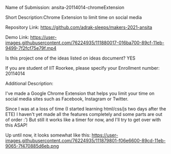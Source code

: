 Name of Submission: ansita-20114014-chromeExtension

Short Description:Chrome Extension to limit time on social media

Repository Link: https://github.com/adrak-sleeps/makers-2021-ansita

Demo Link: https://user-images.githubusercontent.com/76224935/111880017-016ba700-89cf-11eb-9499-7f2fcf75e79f.mp4

Is this project one of the ideas listed on ideas document? YES

If you are student of IIT Roorkee, please specify your Enrollment number: 20114014

Additional Description:

I've made a Google Chrome Extension that helps you limit your time on social media sites such as Facebook, Instagram or Twitter.

Since I was at a loss of time (I started learning html/css/js two days after the ETE) I haven't yet made all the features completely and some parts are out of order :') But still it works like a timer for now, and I'll try to get over with this ASAP!

Up until now, it looks somewhat like this: https://user-images.githubusercontent.com/76224935/111879801-f06e6600-89cd-11eb-9065-7f470885d6eb.png
